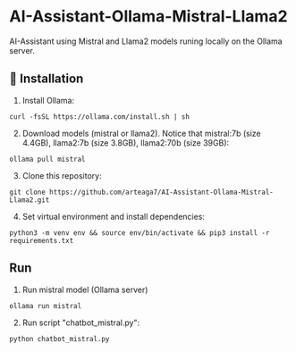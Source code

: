 # AI-Assistant-Ollama-Mistral-Llama2
AI-Assistant using Mistral and Llama2 models runing locally on the Ollama server.


## 🚀 Installation
1. Install Ollama:
```
curl -fsSL https://ollama.com/install.sh | sh
```
2. Download models (mistral or llama2). Notice that mistral:7b (size 4.4GB), llama2:7b (size 3.8GB), llama2:70b (size 39GB):
```
ollama pull mistral
```
3. Clone this repository:
```
git clone https://github.com/arteaga7/AI-Assistant-Ollama-Mistral-Llama2.git
```
4. Set virtual environment and install dependencies:
```
python3 -m venv env && source env/bin/activate && pip3 install -r requirements.txt
```

## Run
1. Run mistral model (Ollama server)
```
ollama run mistral
```
2. Run script "chatbot_mistral.py":

```
python chatbot_mistral.py
```